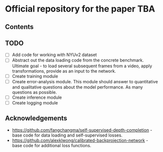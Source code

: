 # Official repository for the paper TBA

## Contents

## TODO

- [ ] Add code for working with NYUv2 dataset
- [ ] Abstract out the data loading code from the concrete benchmark. Ultimate goal - to load several subsequent frames from a video, apply transformations, provide as an input to the network.
- [ ] Create training module
- [ ] Create error-analysis module. This module should answer to quantitative and qualitative questions about the model performance. As many questions as possible.
- [ ] Create inference module
- [ ] Create logging module

## Acknowledgements

- https://github.com/fangchangma/self-supervised-depth-completion - base code for data loading and self-supervised losses.
- https://github.com/alexklwong/calibrated-backprojection-network - base code for additional loss functions.